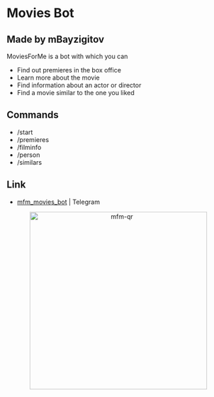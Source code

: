 # Movies Bot
## Made by mBayzigitov

MoviesForMe is a bot with which you can

- Find out premieres in the box office
- Learn more about the movie
- Find information about an actor or director
- Find a movie similar to the one you liked

## Commands

- /start
- /premieres
- /filminfo
- /person
- /similars


## Link


- [mfm_movies_bot](https://t.me/mfm_movies_bot) | Telegram

<p align="center"><img src="https://user-images.githubusercontent.com/91501162/165148760-779e175d-5934-43aa-aac0-97b40d6ee7ea.jpg" alt="mfm-qr" width="400"></p>
